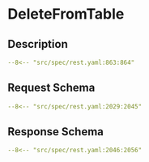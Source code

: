 # DeleteFromTable

## Description

```yaml
--8<-- "src/spec/rest.yaml:863:864"
```

## Request Schema

```yaml
--8<-- "src/spec/rest.yaml:2029:2045"
```
## Response Schema

```yaml
--8<-- "src/spec/rest.yaml:2046:2056"
```
